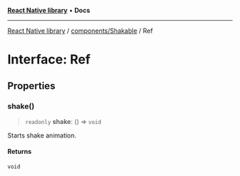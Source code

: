 [**React Native library**](../../../index.md) • **Docs**

***

[React Native library](../../../modules.md) / [components/Shakable](../index.md) / Ref

# Interface: Ref

## Properties

### shake()

> `readonly` **shake**: () => `void`

Starts shake animation.

#### Returns

`void`
